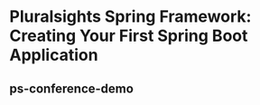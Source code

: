 
# Pluralsights Spring Framework: Creating Your First Spring Boot Application

## ps-conference-demo
